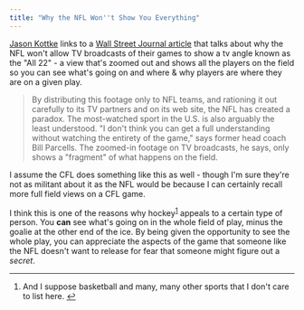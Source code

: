 ```yaml
---
title: "Why the NFL Won''t Show You Everything"
---
```

<p><a href="http://kottke.org/11/12/what-the-nfl-wont-show-you">Jason Kottke</a> links to a <a href="http://online.wsj.com/article/SB10001424052970203716204577015903150731054.html?mod=googlenews_wsj">Wall Street Journal article</a> that talks about why the NFL won't allow TV broadcasts of their games to show a tv angle known as the "All 22" - a view that's zoomed out and shows all the players on the field so you can see what's going on and where &amp; why players are where they are on a given play.</p>
<blockquote><p>
  By distributing this footage only to NFL teams, and rationing it out carefully to its TV partners and on its web site, the NFL has created a paradox. The most-watched sport in the U.S. is also arguably the least understood. "I don't think you can get a full understanding without watching the entirety of the game," says former head coach Bill Parcells. The zoomed-in footage on TV broadcasts, he says, only shows a "fragment" of what happens on the field.
</p></blockquote>
<p>I assume the CFL does something like this as well - though I'm sure they're not as militant about it as the NFL would be because I can certainly recall more full field views on a CFL game.</p>
<p>I think this is one of the reasons why hockey<sup id="fnref-19852:1"><a href="#fn-19852:1" rel="footnote">1</a></sup> appeals to a certain type of person. You <strong>can</strong> see what's going on in the whole field of play, minus the goalie at the other end of the ice. By being given the opportunity to see the whole play, you can appreciate the aspects of the game that someone like the NFL doesn't want to release for fear that someone might figure out a <em>secret</em>.</p>
<div class="footnotes">
<hr />
<ol>
<li id="fn-19852:1">
And I suppose basketball and many, many other sports that I don't care to list here.&#160;<a href="#fnref-19852:1" rev="footnote">&#8617;</a>
</li>
</ol>
</div>
